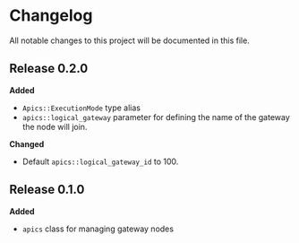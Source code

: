 # Changelog

All notable changes to this project will be documented in this file.

## Release 0.2.0

**Added**

- `Apics::ExecutionMode` type alias
- `apics::logical_gateway` parameter for defining the name of the gateway the node will join.

**Changed**

- Default `apics::logical_gateway_id` to 100.

## Release 0.1.0

**Added**

- `apics` class for managing gateway nodes
